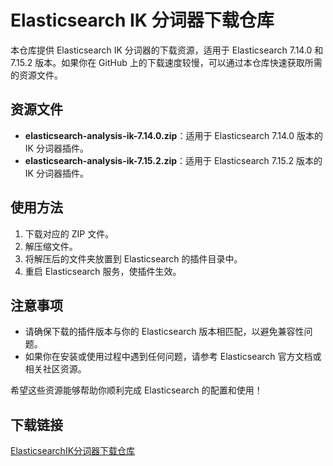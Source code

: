 # Elasticsearch IK 分词器下载仓库

本仓库提供 Elasticsearch IK 分词器的下载资源，适用于 Elasticsearch 7.14.0 和 7.15.2 版本。如果你在 GitHub 上的下载速度较慢，可以通过本仓库快速获取所需的资源文件。

## 资源文件

- **elasticsearch-analysis-ik-7.14.0.zip**：适用于 Elasticsearch 7.14.0 版本的 IK 分词器插件。
- **elasticsearch-analysis-ik-7.15.2.zip**：适用于 Elasticsearch 7.15.2 版本的 IK 分词器插件。

## 使用方法

1. 下载对应的 ZIP 文件。
2. 解压缩文件。
3. 将解压后的文件夹放置到 Elasticsearch 的插件目录中。
4. 重启 Elasticsearch 服务，使插件生效。

## 注意事项

- 请确保下载的插件版本与你的 Elasticsearch 版本相匹配，以避免兼容性问题。
- 如果你在安装或使用过程中遇到任何问题，请参考 Elasticsearch 官方文档或相关社区资源。

希望这些资源能够帮助你顺利完成 Elasticsearch 的配置和使用！

## 下载链接

[ElasticsearchIK分词器下载仓库](https://pan.quark.cn/s/59e46e3a0721)